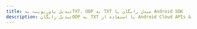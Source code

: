 ---title: تبدیل پاورپوینت بهTXT، ODP به TXT مبدل رایگان یا Android SDKdescription: تبدیل رایگانODP به TXT با استفاده از Android Cloud APIs & SDK. همچنین اسناد Microsoft PowerPoint را در Cloud ایجاد، ویرایش و رندر کنید.---